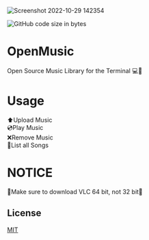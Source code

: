![Screenshot 2022-10-29 142354](https://user-images.githubusercontent.com/101067244/198849379-27d024d4-c5ca-44e7-89b1-623672bc6d61.png)  
  
![GitHub code size in bytes](https://img.shields.io/github/languages/code-size/Giraffe32/OpenMusic)
# OpenMusic
Open Source Music Library for the Terminal 💻🎵
# Usage
⬆️Upload Music  
💿Play Music  
❌Remove Music  
📃List all Songs 
# NOTICE
🔴Make sure to download VLC 64 bit, not 32 bit🔴

## License
[MIT](https://choosealicense.com/licenses/mit/)
